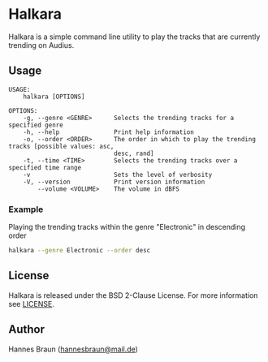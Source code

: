 # Halkara

Halkara is a simple command line utility to play the tracks that are currently trending on Audius.

## Usage

```
USAGE:
    halkara [OPTIONS]

OPTIONS:
    -g, --genre <GENRE>      Selects the trending tracks for a specified genre
    -h, --help               Print help information
    -o, --order <ORDER>      The order in which to play the trending tracks [possible values: asc,
                             desc, rand]
    -t, --time <TIME>        Selects the trending tracks over a specified time range
    -v                       Sets the level of verbosity
    -V, --version            Print version information
        --volume <VOLUME>    The volume in dBFS
```

### Example

Playing the trending tracks within the genre "Electronic" in descending order
```bash
halkara --genre Electronic --order desc
```

## License

Halkara is released under the BSD 2-Clause License. For more information see [LICENSE](LICENSE).

## Author

Hannes Braun (hannesbraun@mail.de)
